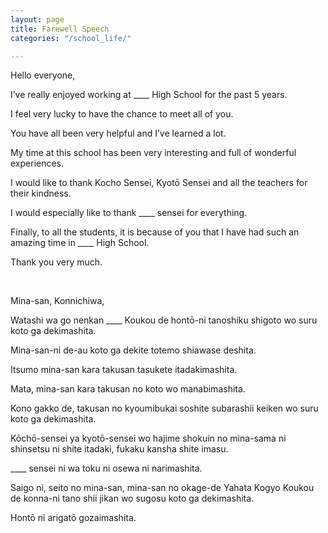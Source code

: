 ```yaml
---
layout: page
title: Farewell Speech
categories: "/school_life/"

---
```


Hello everyone, 

I’ve really enjoyed working at 
____ High School for the past 5 years. 

I feel very lucky to have the chance to meet all of you. 

You have all been very helpful and I’ve learned a lot. 

My time at this school has been very interesting and 
full of wonderful experiences. 

I would like to thank Kocho Sensei, 
Kyotō Sensei and all the teachers for their kindness. 

I would especially like to thank ____ sensei for everything. 

Finally, to all the students, 
it is because of you that I have had such an amazing time in ____ High School. 

Thank you very much.


<br>

Mina-san, Konnichiwa,

Watashi wa go nenkan 
____ Koukou de 
hontō-ni tanoshiku shigoto wo suru koto ga dekimashita. 

Mina-san-ni de-au koto ga dekite 
totemo shiawase deshita.

Itsumo mina-san kara takusan tasukete itadakimashita. 

Mata, mina-san kara takusan no koto wo manabimashita. 

Kono gakko de, 
takusan no kyoumibukai 
soshite subarashii keiken wo suru koto ga dekimashita. 

Kōchō-sensei ya 
kyotō-sensei wo hajime 
shokuin no mina-sama ni shinsetsu ni shite itadaki, 
fukaku kansha shite imasu. 

____ sensei ni wa toku ni osewa ni narimashita. 

Saigo ni, seito no mina-san, 
mina-san no okage-de Yahata Kogyo Koukou de 
konna-ni tano shii jikan wo sugosu koto ga dekimashita. 

Hontō ni arigatō gozaimashita.
